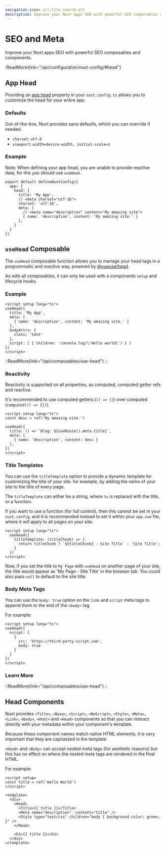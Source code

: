 ```yaml
---
navigation.icon: uil:file-search-alt
description: Improve your Nuxt apps SEO with powerful SEO composables and components.
---
```


# SEO and Meta

Improve your Nuxt apps SEO with powerful SEO composables and components.

:ReadMore{link="/api/configuration/nuxt-config/#head"}

## App Head

Providing an [app.head](/api/configuration/nuxt-config#head) property in your `nuxt.config.ts` allows you to customize the head for your entire app.

### Defaults

Out-of-the-box, Nuxt provides sane defaults, which you can override if needed.

- `charset`: `utf-8`
- `viewport`: `width=device-width, initial-scale=1`

### Example

Note: When defining your app head, you are unable to provide reactive data, for this you should use `useHead`.

```ts{}[nuxt.config.ts]
export default defineNuxtConfig({
  app: {
    head: {
      title: 'My App',
      // <meta charset="utf-16">
      charset: 'utf-16',
      meta: [
        // <meta name="description" content="My amazing site">
        { name: 'description', content: 'My amazing site.' }
      ],
    }
  }
})
```

## `useHead` Composable

The `useHead` composable function allows you to manage your head tags in a programmatic and reactive way, powered by [@vueuse/head](https://github.com/vueuse/head).

As with all composables, it can only be used with a components `setup` and lifecycle hooks.

### Example

```vue{}[app.vue]
<script setup lang="ts">
useHead({
  title: 'My App',
  meta: [
    { name: 'description', content: 'My amazing site.' }
  ],
  bodyAttrs: {
    class: 'test'
  },
  script: [ { children: 'console.log(\'Hello world\') } ]
})
</script>
```

::ReadMore{link="/api/composables/use-head"}
::

### Reactivity


Reactivity is supported on all properties, as computed, computed getter refs and reactive.

It's recommended to use computed getters (`() => {}`) over computed (`computed(() => {})`).

```vue{}[app.vue]
<script setup lang="ts">
const desc = ref('My amazing site.')

useHead({
  title: () => `Blog: ${useRoute().meta.title}`,
  meta: [
    { name: 'description', content: desc }
  ],
})
</script>
```

### Title Templates

You can use the `titleTemplate` option to provide a dynamic template for customizing the title of your site. for example, by adding the name of your site to the title of every page.

The `titleTemplate` can either be a string, where `%s` is replaced with the title, or a function. 

If you want to use a function (for full control), then this cannot be set in your `nuxt.config`, and it is recommended instead to set it within your `app.vue` file, where it will apply to all pages on your site:

```vue [app.vue]
<script setup lang="ts">
  useHead({
    titleTemplate: (titleChunk) => {
      return titleChunk ? `${titleChunk} - Site Title` : 'Site Title';
    }
  })
</script>
```

Now, if you set the title to `My Page` with `useHead` on another page of your site, the title would appear as 'My Page - Site Title' in the browser tab. You could also pass `null` to default to the site title.

### Body Meta Tags

You can use the `body: true` option on the `link` and `script` meta tags to append them to the end of the `<body>` tag.

For example:

```vue{}[app.vue]
<script setup lang="ts">
useHead({
  script: [
    {
      src: 'https://third-party-script.com',
      body: true
    }
  ]
})
</script>
```

### Learn More

::ReadMore{link="/api/composables/use-head"}
::

## Head Components

Nuxt provides `<Title>`, `<Base>`, `<Script>`, `<NoScript>`, `<Style>`, `<Meta>`, `<Link>`, `<Body>`, `<Html>` and `<Head>` components so that you can interact directly with your metadata within your component's template.

Because these component names match native HTML elements, it is very important that they are capitalized in the template.

`<Head>` and `<Body>` can accept nested meta tags (for aesthetic reasons) but this has no effect on _where_ the nested meta tags are rendered in the final HTML.

For example:

<!-- @case-police-ignore html -->

```vue{}[app.vue]
<script setup>
const title = ref('Hello World')
</script>

<template>
  <div>
    <Head>
      <Title>{{ title }}</Title>
      <Meta name="description" :content="title" />
      <Style type="text/css" children="body { background-color: green; }" />
    </Head>

    <h1>{{ title }}</h1>
  </div>
</template>
```

